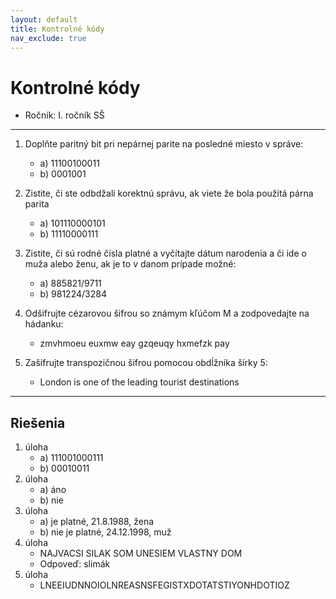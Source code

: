 ```yaml
---
layout: default
title: Kontrolné kódy
nav_exclude: true
---
```



# Kontrolné kódy
- Ročník: I. ročník SŠ


---

1. Doplňte paritný bit pri nepárnej parite na posledné miesto v správe:
    - a) 11100100011
    - b) 0001001

2. Zistite, či ste odbdžali korektnú správu, ak viete že bola použitá párna parita
    - a) 101110000101
    - b) 11110000111

3. Zistite, či sú rodné čísla platné a vyčítajte dátum narodenia a či ide o muža alebo ženu, ak je to v danom prípade možné:
    - a) 885821/9711
    - b) 981224/3284

4. Odšifrujte cézarovou šifrou so známym kľúčom M a zodpovedajte na hádanku:
    - zmvhmoeu euxmw eay gzqeuqy hxmefzk pay

5. Zašifrujte transpozičnou šifrou pomocou obdĺžnika šírky 5:
    - London is one of the leading tourist destinations


---


## Riešenia

1. úloha
    - a) 111001000111
    - b) 00010011
2. úloha
    - a) áno
    - b) nie
3. úloha
    - a) je platné, 21.8.1988, žena
    - b) nie je platné, 24.12.1998, muž
4. úloha
    - NAJVACSI SILAK SOM UNESIEM VLASTNY DOM
    - Odpoveď: slimák
5. úloha
    - LNEEIUDNNOIOLNREASNSFEGISTXDOTATSTIYONHDOTIOZ

